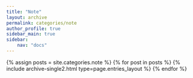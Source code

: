 ```yaml
---
title: "Note"
layout: archive
permalink: categories/note
author_profile: true
sidebar_main: true
sidebar:
    nav: "docs"
---
```


{% assign posts = site.categories.note %}
{% for post in posts %} {% include archive-single2.html type=page.entries_layout %} {% endfor %}